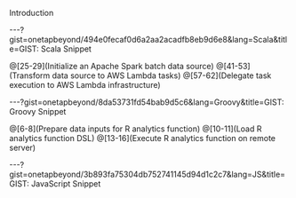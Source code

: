 Introduction

---?gist=onetapbeyond/494e0fecaf0d6a2aa2acadfb8eb9d6e8&lang=Scala&title=GIST: Scala Snippet

@[25-29](Initialize an Apache Spark batch data source)
@[41-53](Transform data source to AWS Lambda tasks)
@[57-62](Delegate task execution to AWS Lambda infrastructure)

---?gist=onetapbeyond/8da53731fd54bab9d5c6&lang=Groovy&title=GIST: Groovy Snippet

@[6-8](Prepare data inputs for R analytics function)
@[10-11](Load R analytics function DSL)
@[13-16](Execute R analytics function on remote server)

---?gist=onetapbeyond/3b893fa75304db752741145d94d1c2c7&lang=JS&title=GIST: JavaScript Snippet


